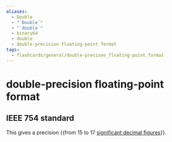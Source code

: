 ```yaml
---
aliases:
  - Double
  - "`Double`"
  - "`double`"
  - binary64
  - double
  - double-precision floating-point format
tags:
  - flashcards/general/double-precison_floating-point_format
---
```


# double-precision floating-point format

## IEEE 754 standard

This gives a precision {{from 15 to 17 [significant decimal figures](significant%20figures.md)}}.
